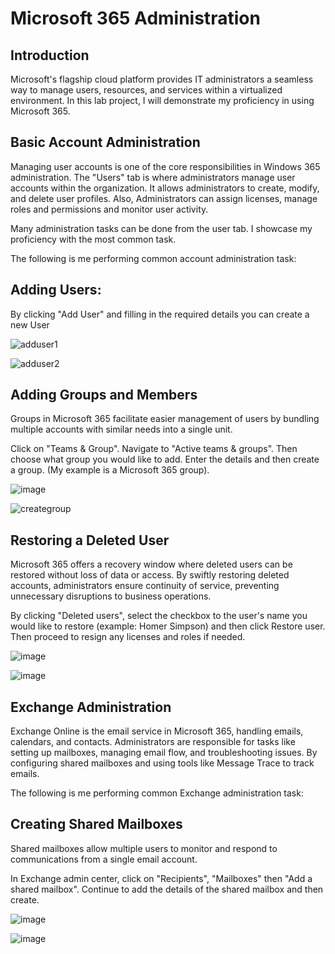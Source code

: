# Microsoft 365 Administration


## Introduction
Microsoft's flagship cloud platform provides IT administrators a seamless way to manage users, resources, and services within a virtualized environment. In this lab project, I will demonstrate my proficiency in using Microsoft 365.


## Basic Account Administration 
Managing user accounts is one of the core responsibilities in Windows 365 administration. The "Users" tab is where administrators manage user accounts within the organization. It allows administrators to create, modify, and delete user profiles. Also, Administrators can assign licenses, manage roles and permissions and monitor user activity. 

Many administration tasks can be done from the user tab. I showcase my proficiency with the most common task.

The following is me performing common account administration task: 

  ## Adding Users: 
By clicking "Add  User" and filling in the required details you can create a new User 

![adduser1](https://github.com/user-attachments/assets/7789fc9e-2ba5-48eb-9778-dc258e0aef83)


![adduser2](https://github.com/user-attachments/assets/b0090e15-c342-45a2-a9f2-60e546cf2ed7)

  ## Adding Groups and Members 
Groups in Microsoft 365 facilitate easier management of users by bundling multiple accounts with similar needs into a single unit. 

Click on "Teams & Group". Navigate to "Active teams & groups". Then choose what group you would like to add. Enter the details and then create a group. (My example is a  Microsoft 365 group).

![image](https://github.com/user-attachments/assets/29358b65-4093-4dfb-aa23-21be33589e1c)



![creategroup](https://github.com/user-attachments/assets/9d867495-8f00-4833-a503-6bfc9f1048b9)


  




## Restoring a Deleted User
Microsoft 365 offers a recovery window where deleted users can be restored without loss of data or access. By swiftly restoring deleted accounts, administrators ensure continuity of service, preventing unnecessary disruptions to business operations.

By clicking "Deleted users", select the checkbox to the user's name you would like to restore (example: Homer Simpson) and then click Restore user. Then proceed to resign any licenses and roles if needed.

![image](https://github.com/user-attachments/assets/92458005-4bb4-49f7-8952-19e614dec5eb)

![image](https://github.com/user-attachments/assets/f56f1f62-8280-4e2e-a4eb-6531c39c23c5)



## Exchange Administration
Exchange Online is the email service in Microsoft 365, handling emails, calendars, and contacts. Administrators are responsible for tasks like setting up mailboxes, managing email flow, and troubleshooting issues. By configuring shared mailboxes and using tools like Message Trace to track emails.

The following is me performing common Exchange administration task: 

  ## Creating Shared Mailboxes
Shared mailboxes allow multiple users to monitor and respond to communications from a single email account.

In Exchange admin center, click on "Recipients", "Mailboxes" then "Add a shared mailbox". Continue to add the details of the shared mailbox and then create.

![image](https://github.com/user-attachments/assets/e1220f0f-9064-4228-aa89-6fb577e1b59e)

![image](https://github.com/user-attachments/assets/832e67af-919b-42a7-a823-7998db575aa5)

 






